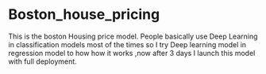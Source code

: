 # Boston_house_pricing
This is the boston Housing price model.
People basically use Deep Learning in classification models most of the times 
so I try Deep learning model in regression model to how how it works ,now after 3 days I launch this model with full deployment. 
